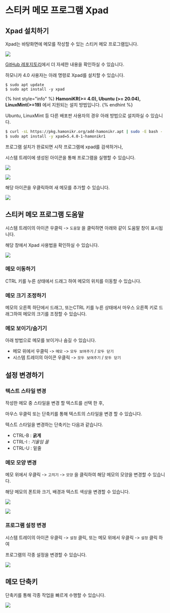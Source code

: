 # 스티커 메모 프로그램 Xpad

## Xpad 설치하기

Xpad는 바탕화면에 메모를 작성할 수 있는 스티커 메모 프로그램입니다.

![](<../.gitbook/assets/image (301).png>)

[GitHub 레포지토리](https://github.com/hamonikr/xpad)에서 더 자세한 내용을 확인하실 수 있습니다.

하모니카 4.0 사용자는 아래 명령로 Xpad를 설치할 수 있습니다.

```
$ sudo apt update
$ sudo apt install -y xpad
```

{% hint style="info" %}
&#x20;**HamoniKR(>= 4.0), Ubuntu (>= 20.04), LinuxMint(>=19)** 에서 지원되는 설치 방법입니다.
{% endhint %}

Ubuntu, LinuxMint 등 다른 배포판 사용자의 경우 아래 방법으로 설치하실 수 있습니다.

```bash
$ curl -sL https://pkg.hamonikr.org/add-hamonikr.apt | sudo -E bash -
$ sudo apt install -y xpad=5.4.0-1-hamonikr1
```

프로그램 설치가 완료되면 시작 프로그램에 xpad를 검색하거나,

시스템 트레이에 생성된 아이콘을 통해 프로그램을 실행할 수 있습니다.

![](<../.gitbook/assets/image (143).png>)

![](<../.gitbook/assets/스크린샷, 2021-04-29 10-41-01.png>)

해당 아이콘을 우클릭하여 새 메모를 추가할 수 있습니다.

![](<../.gitbook/assets/image (216).png>)



## 스티커 메모 프로그램 도움말

시스템 트레이의 아이콘 우클릭 -> `도움말` 을 클릭하면 아래와 같이 도움말 창이 표시됩니다.

해당 창에서 Xpad 사용법을 확인하실 수 있습니다.

![](<../.gitbook/assets/image (209).png>)

### 메모 이동하기

CTRL 키를 누른 상태에서 드래그 하여 메모의 위치를 이동할 수 있습니다.

### 메모 크기 조정하기

메모의 오른쪽 하단에서 드래그, 또는CTRL 키를 누른 상태에서 마우스 오른쪽 키로 드래그하여 메모의 크기를 조정할 수 있습니다.

### 메모 보이기/숨기기

아래 방법으로 메모를 보이거나 숨길 수 있습니다.

* 메모 위에서 우클릭 -> `메모` -> `모두 보여주기` / `모두 닫기`
* 시스템 트레이의 아이콘 우클릭 -> `모두 보여주기` / `모두 닫기`

## 설정 변경하기

### 텍스트 스타일 변경

작성한 메모 중 스타일을 변경 할 텍스트를 선택 한 후,

마우스 우클릭 또는 단축키를 통해 텍스트의 스타일을 변경 할 수 있습니다.

텍스트 스타일을 변경하는 단축키는 다음과 같습니다.

* CTRL-B : **굵게**
* CTRL-I : _기울임 꼴_
* CTRL-U : 밑줄

### 메모 모양 변경

메모 위에서 우클릭 -> `고치기` -> `모양` 을 클릭하여 해당 메모의 모양을 변경할 수 있습니다.

해당 메모의 폰트와 크기, 배경과 텍스트 색상을 변경할 수 있습니다.

![](<../.gitbook/assets/image (326).png>)

![](<../.gitbook/assets/image (345).png>)

### 프로그램 설정 변경

시스템 트레이의 아이콘 우클릭 -> `설정` 클릭, 또는 메모 위에서 우클릭 -> `설정` 클릭 하여

프로그램의 각종 설정을 변경할 수 있습니다.

![](<../.gitbook/assets/image (138).png>)



## 메모 단축키

단축키를 통해 각종 작업을 빠르게 수행할 수 있습니다.

![](<../.gitbook/assets/image (316).png>)


